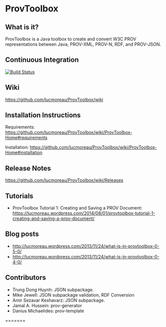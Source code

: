 ProvToolbox
===========

What is it?
-----------

ProvToolbox is a Java toolbox to create and convert W3C PROV representations between Java, PROV-XML, PROV-N, RDF, and PROV-JSON. 

Continuous Integration
----------------------

[![Build Status](https://travis-ci.org/lucmoreau/ProvToolbox.svg)](https://travis-ci.org/lucmoreau/ProvToolbox)




Wiki
----

https://github.com/lucmoreau/ProvToolbox/wiki

Installation Instructions
-------------------------

Requirements: https://github.com/lucmoreau/ProvToolbox/wiki/ProvToolbox-Home#requirements

Installation: https://github.com/lucmoreau/ProvToolbox/wiki/ProvToolbox-Home#installation

Release Notes
-------------

https://github.com/lucmoreau/ProvToolbox/wiki/Releases

Tutorials
---------

* ProvToolbox Tutorial 1: Creating and Saving a PROV Document: 
https://lucmoreau.wordpress.com/2014/08/01/provtoolbox-tutorial-1-creating-and-saving-a-prov-document/

Blog posts
----------

* http://lucmoreau.wordpress.com/2013/11/24/what-is-in-provtoolbox-0-5-0/ 
* http://lucmoreau.wordpress.com/2013/11/24/what-is-in-provtoolbox-0-4-0/ 



Contributors
------------

 * Trung Dong Huynh: JSON subpackage.
 * Mike Jewell: JSON subpackage validation, RDF Conversion
 * Amir Sezavar Keshavarz: JSON subpackage.
 * Jamal A. Hussein: prov-generator
 * Danius Michaelides: prov-template 
 
=======


